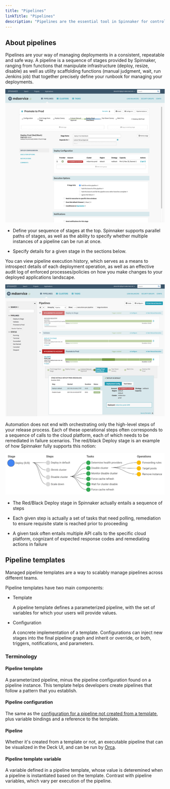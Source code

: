 ```yaml
---
title: "Pipelines"
linkTitle: "Pipelines"
description: "Pipelines are the essential tool in Spinnaker for controlling how to deploy your application. A pipeline is composed of a series of stages that can be combined in almost any order, which makes pipelines flexible, consistent and repeatable."
---
```



## About pipelines

Pipelines are your way of managing deployments in a consistent, repeatable and safe way. A pipeline is a sequence of stages provided by Spinnaker, ranging from functions that manipulate infrastructure (deploy, resize, disable) as well as utility scaffolding functions (manual judgment, wait, run Jenkins job) that together precisely define your runbook for managing your deployments.

![](edit-pipeline.png)

* Define your sequence of stages at the top. Spinnaker supports parallel paths of stages, as well as the ability to specify whether multiple instances of a pipeline can be run at once.

* Specify details for a given stage in the sections below.

You can view pipeline execution history, which serves as a means to introspect details of each deployment operation, as well as an effective audit log of enforced processes/policies on how you make changes to your deployed applications landscape.

![](pipelines.png)

Automation does not end with orchestrating only the high-level steps of your release process. Each of these operational steps often corresponds to a sequence of calls to the cloud platform, each of which needs to be remediated in failure scenarios. The red/black Deploy stage is an example of how Spinnaker fully supports this notion:

![](pipeline-tasks.png)

* The Red/Black Deploy stage in Spinnaker actually entails a sequence of steps

* Each given step is actually a set of tasks that need polling, remediation to ensure requisite state is reached prior to proceeding

* A given task often entails multiple API calls to the specific cloud platform, cognizant of expected response codes and remediating actions in failure

## Pipeline templates

Managed pipeline templates are a way to scalably manage pipelines across different teams.

Pipeline templates have two main components:

* Template

  A pipeline template defines a parameterized pipeline, with the set of
  variables for which your users will provide values.

* Configuration

  A concrete implementation of a template. Configurations can inject new stages
  into the final pipeline graph and inherit or override, or both, triggers,
  notifications, and parameters.


### Terminology

#### Pipeline template

A parameterized pipeline, minus the pipeline configuration found on a pipeline
instance. This template helps developers create pipelines that follow a pattern
that you establish.

#### Pipeline configuration

The same as the [configuration for a pipeline not created from a
template](/guides/user/pipeline/managing-pipelines/#create-a-pipeline), plus
variable bindings and a reference to the template.

#### Pipeline

Whether it's created from a template or not, an executable pipeline that can
be visualized in the Deck UI, and can be run by [Orca](/reference/architecture/).

#### Pipeline template variable

A variable defined in a pipeline template, whose value is deteremined when a
pipeline is instantiated based on the template. Contrast with pipeline
variables, which vary per execution of the pipeline.
